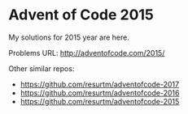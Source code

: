 Advent of Code 2015
===================

My solutions for 2015 year are here.

Problems URL: http://adventofcode.com/2015/

Other similar repos:

* https://github.com/resurtm/adventofcode-2017
* https://github.com/resurtm/adventofcode-2016
* https://github.com/resurtm/adventofcode-2015
